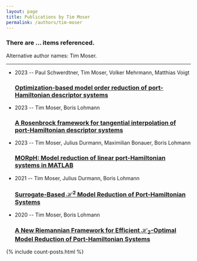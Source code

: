 ```yaml
---
layout: page
title: Publications by Tim Moser
permalink: /authors/tim-moser
---
```


<h3 id="number-posts">There are ... items referenced.</h3>
<p id='info-authors'>Alternative author names: Tim Moser.</p>
<hr />
<ul class="post-list">
<li><span class='post-meta'>2023 -- Paul Schwerdtner, Tim Moser, Volker Mehrmann, Matthias Voigt</span><h3><a class='post-link' href="{{ site.baseurl }}/optimization-based-model-order-reduction-of-port-hamiltonian-descriptor-systems">Optimization-based model order reduction of port-Hamiltonian descriptor systems</a></h3></li>
<li><span class='post-meta'>2023 -- Tim Moser, Boris Lohmann</span><h3><a class='post-link' href="{{ site.baseurl }}/a-rosenbrock-framework-for-tangential-interpolation-of-port-hamiltonian-descriptor-systems">A Rosenbrock framework for tangential interpolation of port-Hamiltonian descriptor systems</a></h3></li>
<li><span class='post-meta'>2023 -- Tim Moser, Julius Durmann, Maximilian Bonauer, Boris Lohmann</span><h3><a class='post-link' href="{{ site.baseurl }}/morph-model-reduction-of-linear-port-hamiltonian-systems-in-matlab">MORpH: Model reduction of linear port-Hamiltonian systems in MATLAB</a></h3></li>
<li><span class='post-meta'>2021 -- Tim Moser, Julius Durmann, Boris Lohmann</span><h3><a class='post-link' href="{{ site.baseurl }}/surrogate-based-h-sup-2-sup-model-reduction-of-port-hamiltonian-systems">Surrogate-Based ℋ<sup>2</sup> Model Reduction of Port-Hamiltonian Systems</a></h3></li>
<li><span class='post-meta'>2020 -- Tim Moser, Boris Lohmann</span><h3><a class='post-link' href="{{ site.baseurl }}/a-new-riemannian-framework-for-efficient-h-sub-2-sub-optimal-model-reduction-of-port-hamiltonian-systems">A New Riemannian Framework for Efficient ℋ<sub>2</sub>-Optimal Model Reduction of Port-Hamiltonian Systems</a></h3></li>

</ul>
{% include count-posts.html %}
